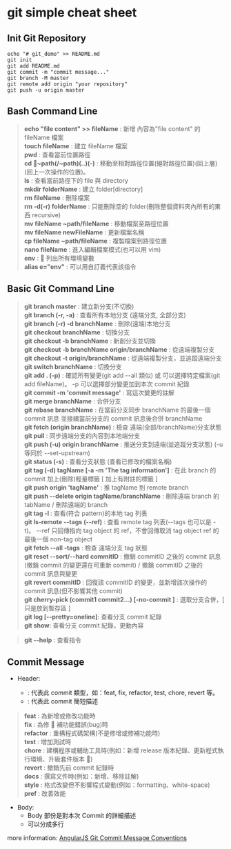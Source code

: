 # git simple cheat sheet

## Init Git Repository

```
echo "# git_demo" >> README.md
git init
git add README.md
git commit -m "commit message..."
git branch -M master
git remote add origin "your repository"
git push -u origin master
```

## Bash Command Line

> **echo "file content" >> fileName** : 新增 內容為"file content" 的 fileName 檔案  
> **touch fileName** : 建立 fileName 檔案  
> **pwd** : 查看當前位置路徑  
> **cd ~path(/~path)(..)(-)** : 移動至相對路徑位置(絕對路徑位置)(回上層)(回上一次操作的位置)。  
> **ls** : 查看當前路徑下的 file 與 directory  
> **mkdir folderName** : 建立 folder[directory]  
> **rm fileName** : 刪除檔案  
> **rm -d(-r) folderName** : 只能刪除空的 folder(刪除整個資料夾內所有的東西 recursive)  
> **mv fileName ~path/fileName** : 移動檔案至路徑位置  
> **mv fileName newFileName** : 更新檔案名稱  
> **cp fileName ~path/fileName** : 複製檔案到路徑位置  
> **nano fileName** : 進入編輯檔案模式(也可以用 vim)  
> **env** :  列出所有環境變數  
> **alias e="env"** : 可以用自訂義代表該指令

## Basic Git Command Line

> **git branch master** : 建立新分支(不切換)  
> **git branch (-r, -a)** : 查看所有本地分支 (遠端分支, 全部分支)  
> **git branch (-r) -d branchName** : 刪除(遠端)本地分支  
> **git checkout branchName** : 切換分支  
> **git checkout -b branchName** : 新創分支並切換  
> **git checkout -b branchName origin/branchName** : 從遠端複製分支  
> **git checkout -t origin/branchName** : 從遠端複製分支，並追蹤遠端分支  
> **git switch branchName** : 切換分支  
> **git add . (-p)** : 確認所有變更(git add --all 類似) 或 可以選擇特定檔案(git add fileName)。 -p 可以選擇部分變更加到本次 commit 紀錄  
> **git commit -m 'commit message'** : 寫這次變更的註解  
> **git merge branchName** : 合併分支  
> **git rebase branchName** : 在當前分支同步 branchName 的最後一個 commit 訊息 並接續當前分支的 commit 訊息後合併 branchName  
> **git fetch (origin branchName)** : 檢查 遠端(全部/branchName)分支狀態  
> **git pull** : 同步遠端分支的內容到本地端分支  
> **git push (-u) origin branchName** : 推送分支到遠端(並追蹤分支狀態) (-u 等同於 --set-upstream)  
> **git status (-s)** : 查看分支狀態 (查看已修改的檔案名稱)  
> **git tag (-d) tagName [-a -m 'The tag information']** : 在此 branch 的 commit 加上(刪除)輕量標籤 [ 加上有附註的標籤 ]  
> **git push origin 'tagName'** : 推 tagName 到 remote branch  
> **git push --delete origin tagName/branchName** : 刪除遠端 branch 的 tabName / 刪除遠端的 branch  
> **git tag -l <pattern>** : 查看(符合 pattern)的本地 tag 列表  
> **git ls-remote --tags <repository> (--ref)** : 查看 remote tag 列表(--tags 也可以是 -t)。 --ref 只回傳指向 tag object 的 ref，不會回傳取消 tag object ref 的最後一個 non-tag object  
> **git fetch --all -tags** : 檢查 遠端分支 tag 狀態  
> **git reset --sort/--hard commitID** : 撤銷 commitID 之後的 commit 訊息 (撤銷 commit 的變更還在可重新 commit) / 撤銷 commitID 之後的 commit 訊息與變更  
> **git revert commitID** : 回復該 commitID 的變更，並新增該次操作的 commit 訊息(但不影響其他 commit)  
> **git cherry-pick (commit1 commit2...) [-no-commit ]** : 選取分支合併，[ 只是放到暫存區 ]  
> **git log [--pretty=oneline]**: 查看分支 commit 紀錄  
> **git show**: 查看分支 commit 紀錄，更動內容

> **git --help** : 查看指令

## Commit Message

- Header: <type> <subject>
  - <type>: 代表此 commit 類型，如：feat, fix, refactor, test, chore, revert 等。
  - <subject>: 代表此 commit 簡短描述

> **feat** : 為新增或修改功能時  
> **fix** : 為修  補功能錯誤(bug)時  
> **refactor** : 重構程式碼架構(不是修增或修補功能時)  
> **test** : 增加測試時  
> **chore** : 建構程序或輔助工具時(例如：新增 release 版本紀錄、更新程式執行環境、升級套件版本 )  
> **revert** : 撤銷先前 commit 紀錄時  
> **docs** : 撰寫文件時(例如：新增、移除註解)  
> **style** : 格式改變但不影響程式變動(例如：formatting、white-space)  
> **pref** : 改善效能

- Body:
  - Body 部份是對本次 Commit 的詳細描述
  - 可以分成多行

more information: [AngularJS Git Commit Message Conventions](https://docs.google.com/document/d/1QrDFcIiPjSLDn3EL15IJygNPiHORgU1_OOAqWjiDU5Y/edit#heading=h.uyo6cb12dt6w)
